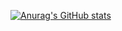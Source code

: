 [![Anurag's GitHub stats](https://github-readme-stats.vercel.app/api?username=yohoouser)](https://github.com/anuraghazra/github-readme-stats)
